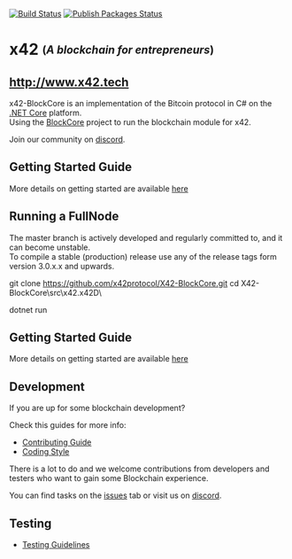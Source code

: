 [![Build Status](https://github.com/x42protocol/x42-BlockCore/workflows/Build/badge.svg)](https://github.com/x42protocol/x42-BlockCore/actions) [![Publish Packages Status](https://github.com/x42protocol/x42-BlockCore/workflows/Publish%20Packages/badge.svg)](https://github.com/x42protocol/x42-BlockCore/actions)

x42 <sub><sup>(*A blockchain for entrepreneurs*)</sup></sub>
===============
http://www.x42.tech
----------------------------

x42-BlockCore is an implementation of the Bitcoin protocol in C# on the [.NET Core](https://dotnet.github.io/) platform.  
Using the [BlockCore](https://github.com/block-core/blockcore/) project to run the blockchain module for x42.

Join our community on [discord](https://discordapp.com/invite/tdN4ue6).


Getting Started Guide
-----------
More details on getting started are available [here](https://github.com/x42protocol/X42-BlockCore/tree/master/Documentation)


Running a FullNode
------------------

The master branch is actively developed and regularly committed to, and it can become unstable.  
To compile a stable (production) release use any of the release tags form version 3.0.x.x and upwards.  

git clone https://github.com/x42protocol/X42-BlockCore.git
cd X42-BlockCore\src\x42.x42D\

dotnet run

Getting Started Guide
-----------
More details on getting started are available [here](https://github.com/x42protocol/X42-BlockCore/tree/master/Documentation/getting-started.md)

Development
-----------
If you are up for some blockchain development?

Check this guides for more info:
* [Contributing Guide](Documentation/contributing.md)
* [Coding Style](Documentation/coding-style.md)

There is a lot to do and we welcome contributions from developers and testers who want to gain some Blockchain experience.

You can find tasks on the [issues](https://github.com/x42protocol/X42-BlockCore/issues) tab or visit us on [discord](https://discordapp.com/invite/tdN4ue6).

Testing
-------
* [Testing Guidelines](Documentation/testing-guidelines.md)
